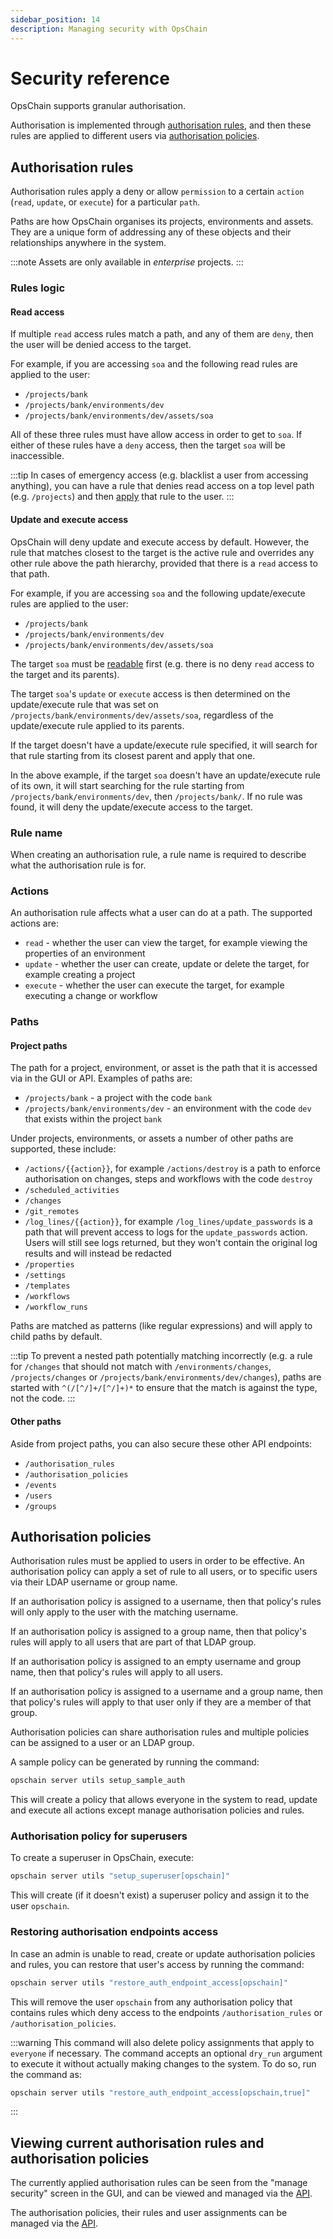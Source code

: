 ```yaml
---
sidebar_position: 14
description: Managing security with OpsChain
---
```


# Security reference

OpsChain supports granular authorisation.

Authorisation is implemented through [authorisation rules](#authorisation-rules), and then these rules are applied to different users via [authorisation policies](#authorisation-policies).

## Authorisation rules

Authorisation rules apply a deny or allow `permission` to a certain `action` (`read`, `update`, or `execute`) for a particular `path`.

Paths are how OpsChain organises its projects, environments and assets. They are a unique form of addressing any of these objects and their relationships anywhere in the system.

:::note
Assets are only available in _enterprise_ projects.
:::

### Rules logic

#### Read access

If multiple `read` access rules match a path, and any of them are `deny`, then the user will be denied access to the target.

For example, if you are accessing `soa` and the following read rules are applied to the user:

- `/projects/bank`
- `/projects/bank/environments/dev`
- `/projects/bank/environments/dev/assets/soa`

All of these three rules must have allow access in order to get to `soa`. If either of these rules have a `deny` access, then the target `soa` will be inaccessible.

:::tip
In cases of emergency access (e.g. blacklist a user from accessing anything), you can have a rule that denies read access on a top level path (e.g. `/projects`) and then [apply](#authorisation-policies) that rule to the user.
:::

#### Update and execute access

OpsChain will deny update and execute access by default. However, the rule that matches closest to the target is the active rule and overrides any other rule above the path hierarchy, provided that there is a `read` access to that path.

For example, if you are accessing `soa` and the following update/execute rules are applied to the user:

- `/projects/bank`
- `/projects/bank/environments/dev`
- `/projects/bank/environments/dev/assets/soa`

The target `soa` must be [readable](#read-access) first (e.g. there is no deny `read` access to the target and its parents).

The target `soa`'s `update` or `execute` access is then determined on the update/execute rule that was set on `/projects/bank/environments/dev/assets/soa`, regardless of the update/execute rule applied to its parents.

If the target doesn't have a update/execute rule specified, it will search for that rule starting from its closest parent and apply that one.

In the above example, if the target `soa` doesn't have an update/execute rule of its own, it will start searching for the rule starting from `/projects/bank/environments/dev`, then `/projects/bank/`. If no rule was found, it will deny the update/execute access to the target.

### Rule name

When creating an authorisation rule, a rule name is required to describe what the authorisation rule is for.

### Actions

An authorisation rule affects what a user can do at a path. The supported actions are:

- `read` - whether the user can view the target, for example viewing the properties of an environment
- `update` - whether the user can create, update or delete the target, for example creating a project
- `execute` - whether the user can execute the target, for example executing a change or workflow

### Paths

#### Project paths

The path for a project, environment, or asset is the path that it is accessed via in the GUI or API. Examples of paths are:

- `/projects/bank` - a project with the code `bank`
- `/projects/bank/environments/dev` - an environment with the code `dev` that exists within the project `bank`

Under projects, environments, or assets a number of other paths are supported, these include:

- `/actions/{{action}}`, for example `/actions/destroy` is a path to enforce authorisation on changes, steps and workflows with the code `destroy`
- `/scheduled_activities`
- `/changes`
- `/git_remotes`
- `/log_lines/{{action}}`, for example `/log_lines/update_passwords` is a path that will prevent access to logs for the `update_passwords` action. Users will still see logs returned, but they won't contain the original log results and will instead be redacted
- `/properties`
- `/settings`
- `/templates`
- `/workflows`
- `/workflow_runs`

Paths are matched as patterns (like regular expressions) and will apply to child paths by default.

:::tip
To prevent a nested path potentially matching incorrectly (e.g. a rule for `/changes` that should not match with `/environments/changes`, `/projects/changes` or `/projects/bank/environments/dev/changes`), paths are started with `^(/[^/]+/[^/]+)*` to ensure that the match is against the type, not the code.
:::

#### Other paths

Aside from project paths, you can also secure these other API endpoints:

- `/authorisation_rules`
- `/authorisation_policies`
- `/events`
- `/users`
- `/groups`

## Authorisation policies

Authorisation rules must be applied to users in order to be effective. An authorisation policy can apply a set of rule to all users, or to specific users via their LDAP username or group name.

If an authorisation policy is assigned to a username, then that policy's rules will only apply to the user with the matching username.

If an authorisation policy is assigned to a group name, then that policy's rules will apply to all users that are part of that LDAP group.

If an authorisation policy is assigned to an empty username and group name, then that policy's rules will apply to all users.

If an authorisation policy is assigned to a username and a group name, then that policy's rules will apply to that user only if they are a member of that group.

Authorisation policies can share authorisation rules and multiple policies can be assigned to a user or an LDAP group.

A sample policy can be generated by running the command:

```bash
opschain server utils setup_sample_auth
```

This will create a policy that allows everyone in the system to read, update and execute all actions except manage authorisation policies and rules.

### Authorisation policy for superusers

To create a superuser in OpsChain, execute:

```bash
opschain server utils "setup_superuser[opschain]"
```

This will create (if it doesn't exist) a superuser policy and assign it to the user `opschain`.

### Restoring authorisation endpoints access

In case an admin is unable to read, create or update authorisation policies and rules, you can restore that user's access by running the command:

```bash
opschain server utils "restore_auth_endpoint_access[opschain]"
```

This will remove the user `opschain` from any authorisation policy that contains rules which deny access to the endpoints `/authorisation_rules` or `/authorisation_policies`.

:::warning
This command will also delete policy assignments that apply to `everyone` if necessary. The command accepts an optional `dry_run` argument to execute it without actually making changes to the system. To do so, run the command as:

```bash
opschain server utils "restore_auth_endpoint_access[opschain,true]"
```

:::

## Viewing current authorisation rules and authorisation policies

The currently applied authorisation rules can be seen from the "manage security" screen in the GUI, and can be viewed and managed via the [API](https://docs.opschain.io/api-docs/#tag/Authorisation-rules).

The authorisation policies, their rules and user assignments can be managed via the [API](https://docs.opschain.io/api-docs/#tag/Authorisation-policies).
